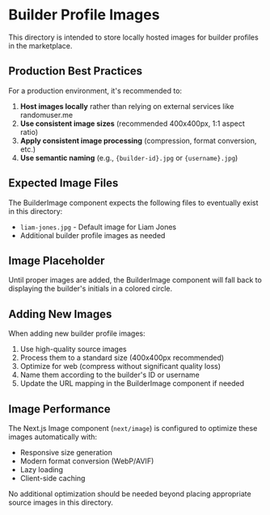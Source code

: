 # Builder Profile Images

This directory is intended to store locally hosted images for builder profiles in the marketplace.

## Production Best Practices

For a production environment, it's recommended to:

1. **Host images locally** rather than relying on external services like randomuser.me
2. **Use consistent image sizes** (recommended 400x400px, 1:1 aspect ratio) 
3. **Apply consistent image processing** (compression, format conversion, etc.)
4. **Use semantic naming** (e.g., `{builder-id}.jpg` or `{username}.jpg`)

## Expected Image Files

The BuilderImage component expects the following files to eventually exist in this directory:

- `liam-jones.jpg` - Default image for Liam Jones
- Additional builder profile images as needed

## Image Placeholder

Until proper images are added, the BuilderImage component will fall back to displaying the builder's initials in a colored circle.

## Adding New Images

When adding new builder profile images:

1. Use high-quality source images
2. Process them to a standard size (400x400px recommended)
3. Optimize for web (compress without significant quality loss)
4. Name them according to the builder's ID or username
5. Update the URL mapping in the BuilderImage component if needed

## Image Performance

The Next.js Image component (`next/image`) is configured to optimize these images automatically with:

- Responsive size generation
- Modern format conversion (WebP/AVIF)
- Lazy loading
- Client-side caching

No additional optimization should be needed beyond placing appropriate source images in this directory.

